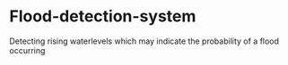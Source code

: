 # Flood-detection-system
Detecting rising waterlevels which may indicate the probability of a flood occurring 
